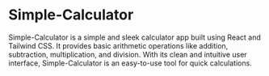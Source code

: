 # Simple-Calculator
Simple-Calculator is a simple and sleek calculator app built using React and Tailwind CSS. It provides basic arithmetic operations like addition, subtraction, multiplication, and division. With its clean and intuitive user interface, Simple-Calculator is an easy-to-use tool for quick calculations.
